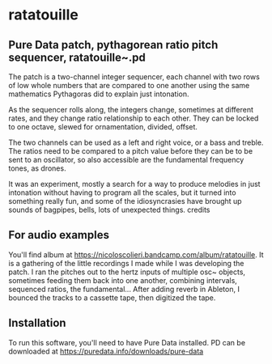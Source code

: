 # ratatouille
## Pure Data patch, pythagorean ratio pitch sequencer, ratatouille~.pd

The patch is a two-channel integer sequencer, each channel with two rows of low whole numbers that are compared to one another using the same mathematics Pythagoras did to explain just intonation.

As the sequencer rolls along, the integers change, sometimes at different rates, and they change ratio relationship to each other. They can be locked to one octave, slewed for ornamentation, divided, offset.

The two channels can be used as a left and right voice, or a bass and treble. The ratios need to be compared to a pitch value before they can be to be sent to an oscillator, so also accessible are the fundamental frequency tones, as drones.

It was an experiment, mostly a search for a way to produce melodies in just intonation without having to program all the scales, but it turned into something really fun, and some of the idiosyncrasies have brought up sounds of bagpipes, bells, lots of unexpected things.
credits

## For audio examples
You'll find album at https://nicoloscolieri.bandcamp.com/album/ratatouille. It is a gathering of the little recordings I made while I was developing the patch. I ran the pitches out to the hertz inputs of multiple osc~ objects, sometimes feeding them back into one another, combining intervals, sequenced ratios, the fundamental... After adding reverb in Ableton, I bounced the tracks to a cassette tape, then digitized the tape.

## Installation
To run this software, you'll need to have Pure Data installed. PD can be downloaded at https://puredata.info/downloads/pure-data

